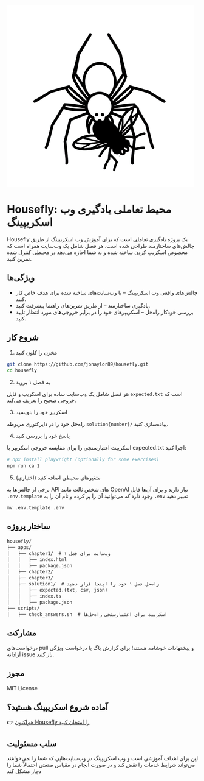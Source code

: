 ![Housefly Logo](/apps/tutorial/public/housefly-logo.png)

# Housefly: محیط تعاملی یادگیری وب اسکریپینگ

Housefly یک پروژه یادگیری تعاملی است که برای آموزش وب اسکریپینگ از طریق چالش‌های ساختارمند طراحی شده است. هر فصل شامل یک وب‌سایت همراه است که مخصوص اسکریپ کردن ساخته شده و به شما اجازه می‌دهد در محیطی کنترل شده تمرین کنید.

## ویژگی‌ها

* چالش‌های واقعی وب اسکریپینگ – با وب‌سایت‌های ساخته شده برای هدف خاص کار کنید.
* یادگیری ساختارمند – از طریق تمرین‌های راهنما پیشرفت کنید.
* بررسی خودکار راه‌حل – اسکریپرهای خود را در برابر خروجی‌های مورد انتظار تایید کنید.

## شروع کار

1. مخزن را کلون کنید

```sh
git clone https://github.com/jonaylor89/housefly.git
cd housefly
```

2. به فصل ۱ بروید

هر فصل شامل یک وب‌سایت ساده برای اسکریپ و فایل `expected.txt` است که خروجی صحیح را تعریف می‌کند.

3. اسکریپر خود را بنویسید

راه‌حل خود را در دایرکتوری مربوطه `solution{number}/` پیاده‌سازی کنید.

4. پاسخ خود را بررسی کنید

اسکریپت اعتبارسنجی را برای مقایسه خروجی اسکریپر با expected.txt اجرا کنید:

```sh
# npx install playwright (optionally for some exercises)
npm run ca 1
```

5. متغیرهای محیطی اضافه کنید (اختیاری)

برخی از چالش‌ها به API های شخص ثالث مانند OpenAI نیاز دارند و برای آن‌ها فایل `.env.template` وجود دارد که می‌توانید آن را پر کرده و نام آن را به `.env` تغییر دهید

```
mv .env.template .env
```

## ساختار پروژه

```
housefly/
├── apps/
│   ├── chapter1/  # وب‌سایت برای فصل ۱
│   │   ├── index.html
│   │   ├── package.json
│   ├── chapter2/
│   ├── chapter3/
│   ├── solution1/  # راه‌حل فصل ۱ خود را اینجا قرار دهید
│   │   ├── expected.(txt, csv, json)
│   │   ├── index.ts
│   │   ├── package.json
├── scripts/
│   ├── check_answers.sh  # اسکریپت برای اعتبارسنجی راه‌حل‌ها
```

## مشارکت

درخواست‌های pull و پیشنهادات خوشامد هستند! برای گزارش باگ یا درخواست ویژگی آزادانه issue باز کنید.

## مجوز

MIT License

## آماده شروع اسکریپینگ هستید؟

👉 [هم‌اکنون Housefly را امتحان کنید](https://housefly.cc)


## سلب مسئولیت

این برای اهداف آموزشی است و وب اسکریپینگ در وب‌سایت‌هایی که شما را نمی‌خواهند می‌تواند شرایط خدمات را نقض کند و در صورت انجام در مقیاس صنعتی احتمالاً شما را دچار مشکل کند